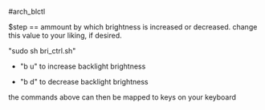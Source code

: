 #arch_blctl
 
$step == ammount by which brightness is increased or decreased. change this value to your liking, if desired.

"sudo sh bri_ctrl.sh"
 
 
* "b u" to increase backlight brightness

* "b d" to decrease backlight brightness
 
the commands above can then be mapped to keys on your keyboard
